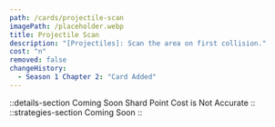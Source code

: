 ```yaml
---
path: /cards/projectile-scan
imagePath: /placeholder.webp
title: Projectile Scan
description: "[Projectiles]: Scan the area on first collision."
cost: "n"
removed: false
changeHistory:
  - Season 1 Chapter 2: "Card Added"
---
```

::details-section
Coming Soon
Shard Point Cost is Not Accurate
::
::strategies-section
Coming Soon
::